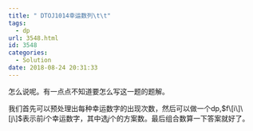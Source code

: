 ```yaml
---
title: " DTOJ1014幸运数列\t\t"
tags:
  - dp
url: 3548.html
id: 3548
categories:
  - Solution
date: 2018-08-24 20:31:33
---
```


怎么说呢。有一点点不知道要怎么写这一题的题解。

我们首先可以预处理出每种幸运数字的出现次数，然后可以做一个dp,$f\[i\]\[j\]$表示前$i$个幸运数字，其中选$j$个的方案数。最后组合数算一下答案就好了。
